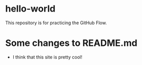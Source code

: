 # hello-world
This repository is for practicing the GitHub Flow.

# Some changes to README.md
- I think that this site is pretty cool!
